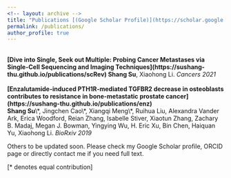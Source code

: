 ```yaml
---
<!-- layout: archive -->
title: "Publications [(Google Scholar Profile)](https://scholar.google.com/citations?hl=en&user=ewdZ_LsAAAAJ)"
permalink: /publications/
author_profile: true
---
```


<br>
<b>[Dive into Single, Seek out Multiple: Probing Cancer Metastases via Single-Cell Sequencing and Imaging Techniques](https://sushang-thu.github.io/publications/scRev)
</b>
<b>Shang Su</b>, Xiaohong Li. <i>Cancers 2021</i>
</br>

<br>
<b>[Enzalutamide-induced PTH1R-mediated TGFBR2 decrease in osteoblasts contributes to resistance in bone-metastatic prostate cancer](https://sushang-thu.github.io/publications/enz)</b> <br>
<b>Shang Su</b>\*, Jingchen Cao\*, Xiangqi Meng\*, Ruihua Liu, Alexandra Vander Ark, Erica Woodford, Reian Zhang, Isabelle Stiver, Xiaotun Zhang, Zachary B. Madaj, Megan J. Bowman, Yingying Wu, H. Eric Xu, Bin Chen, Haiquan Yu, Xiaohong Li. <i>BioRxiv 2019</i>
</br>

Others to be updated soon. Please check my Google Scholar profile, ORCID page or directly contact me if you need full text.




[\* denotes equal contribution]

